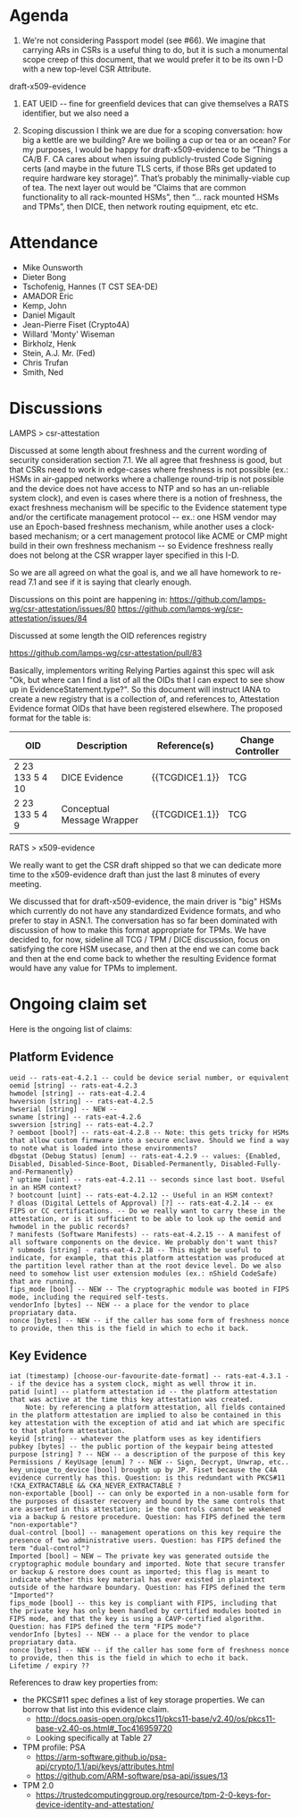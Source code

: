 # Agenda

1. We're not considering Passport model (see #66). We imagine that carrying ARs in CSRs is a useful thing to do, but it is such a monumental scope creep of this document, that we would prefer it to be its own I-D with a new top-level CSR Attribute.

draft-x509-evidence

1. EAT UEID -- fine for greenfield devices that can give themselves a RATS identifier, but we also need a 

2. Scoping discussion
I think we are due for a scoping conversation: how big a kettle are we building? Are we boiling a cup or tea or an ocean? For my purposes, I would be happy for draft-x509-evidence to be “Things a CA/B F. CA cares about when issuing publicly-trusted Code Signing certs (and maybe in the future TLS certs, if those BRs get updated to require hardware key storage)”. That’s probably the minimally-viable cup of tea. The next layer out would be “Claims that are common functionality to all rack-mounted HSMs”, then “… rack mounted HSMs and TPMs”, then DICE, then network routing equipment, etc etc.


# Attendance

* Mike Ounsworth
* Dieter Bong
* Tschofenig, Hannes (T CST SEA-DE)
* AMADOR Eric
* Kemp, John
* Daniel Migault
* Jean-Pierre Fiset (Crypto4A)
* Willard 'Monty' Wiseman
* Birkholz, Henk
* Stein, A.J. Mr. (Fed)
* Chris Trufan
* Smith, Ned


# Discussions

LAMPS > csr-attestation

Discussed at some length about freshness and the current wording of security consideration section 7.1. We all agree that freshness is good, but that CSRs need to work in edge-cases where freshness is not possible (ex.: HSMs in air-gapped networks where a challenge round-trip is not possible and the device does not have access to NTP and so has an un-reliable system clock), and even is cases where there is a notion of freshness, the exact freshness mechanism will be specific to the Evidence statement type and/or the certificate management protocol -- ex.: one HSM vendor may use an Epoch-based freshness mechanism, while another uses a clock-based mechanism; or a cert management protocol like ACME or CMP might build in their own freshness mechanism -- so Evidence freshness really does not belong at the CSR wrapper layer specified in this I-D.

So we are all agreed on what the goal is, and we all have homework to re-read 7.1 and see if it is saying that clearly enough.

Discussions on this point are happening in:
https://github.com/lamps-wg/csr-attestation/issues/80
https://github.com/lamps-wg/csr-attestation/issues/84




Discussed at some length the OID references registry

https://github.com/lamps-wg/csr-attestation/pull/83

Basically, implementors writing Relying Parties against this spec will ask "Ok, but where can I find a list of all the OIDs that I can expect to see show up in EvidenceStatement.type?". 
So this document will instruct IANA to create a new registry that is a collection of, and references to, Attestation Evidence format OIDs that have been registered elsewhere. The proposed format for the table is:

| OID              | Description                | Reference(s)   | Change Controller |
|------------------|----------------------------|----------------|-------------------|
| 2 23 133 5 4 10  | DICE Evidence              | {{TCGDICE1.1}} |  TCG              |
| 2 23 133 5 4 9   | Conceptual Message Wrapper | {{TCGDICE1.1}} |  TCG              |




RATS > x509-evidence

We really want to get the CSR draft shipped so that we can dedicate more time to the x509-evidence draft than just the last 8 minutes of every meeting.

We discussed that for draft-x509-evidence, the main driver is "big" HSMs which currently do not have any standardized Evidence formats, and who prefer to stay in ASN.1. The conversation has so far been dominated with discussion of how to make this format appropriate for TPMs. We have decided to, for now, sideline all TCG / TPM / DICE discussion, focus on satisfying the core HSM usecase, and then at the end we can come back and then at the end come back to whether the resulting Evidence format would have any value for TPMs to implement.




# Ongoing claim set

Here is the ongoing list of claims:

Platform Evidence
---

    ueid -- rats-eat-4.2.1 -- could be device serial number, or equivalent
    oemid [string] -- rats-eat-4.2.3
    hwmodel [string] -- rats-eat-4.2.4
    hwversion [string] -- rats-eat-4.2.5
    hwserial [string] -- NEW -- 
    swname [string] -- rats-eat-4.2.6
    swversion [string] -- rats-eat-4.2.7
    ? oemboot [bool?] -- rats-eat-4.2.8 -- Note: this gets tricky for HSMs that allow custom firmware into a secure enclave. Should we find a way to note what is loaded into these environments?
    dbgstat (Debug Status) [enum] -- rats-eat-4.2.9 -- values: {Enabled, Disabled, Disabled-Since-Boot, Disabled-Permanently, Disabled-Fully-and-Permanently}
    ? uptime [uint] -- rats-eat-4.2.11 -- seconds since last boot. Useful in an HSM context?
    ? bootcount [uint] -- rats-eat-4.2.12 -- Useful in an HSM context?
    ? dloas (Digital Lettels of Approval) [?] -- rats-eat-4.2.14 -- ex FIPS or CC certifications. -- Do we really want to carry these in the attestation, or is it sufficient to be able to look up the oemid and hwmodel in the public records?
    ? manifests (Software Manifests) -- rats-eat-4.2.15 -- A manifest of all software components on the device. We probably don't want this?
    ? submods [string] - rats-eat-4.2.18 -- This might be useful to indicate, for example, that this platform attestation was produced at the partition level rather than at the root device level. Do we also need to somehow list user extension modules (ex.: nShield CodeSafe) that are running.
    fips_mode [bool] -- NEW -- The cryptographic module was booted in FIPS mode, including the required self-tests.
    vendorInfo [bytes] -- NEW -- a place for the vendor to place propriatary data.
    nonce [bytes] -- NEW -- if the caller has some form of freshness nonce to provide, then this is the field in which to echo it back.


Key Evidence
---

    iat (timestamp) [choose-our-favourite-date-format] -- rats-eat-4.3.1 -- if the device has a system clock, might as well throw it in.
    patid [uint] -- platform attestation id -- the platform attestation that was active at the time this key attestation was created.
        Note: by referencing a platform attestation, all fields contained in the platform attestation are implied to also be contained in this key attestation with the exception of atid and iat which are specific to that platform attestation.
    keyid [string] -- whatever the platform uses as key identifiers
    pubkey [bytes] -- the public portion of the keypair being attested
    purpose [string] ? -- NEW -- a description of the purpose of this key
    Permissions / KeyUsage [enum] ? -- NEW -- Sign, Decrypt, Unwrap, etc.. 
    key_unique_to_device [bool] brought up by JP. Fiset because the C4A evidence currently has this. Question: is this redundant with PKCS#11 !CKA_EXTRACTABLE && CKA_NEVER_EXTRACTABLE ?
    non-exportable [bool] -- can only be exported in a non-usable form for the purposes of disaster recovery and bound by the same controls that are asserted in this attestation; ie the controls cannot be weakened via a backup & restore procedure. Question: has FIPS defined the term "non-exportable"?
    dual-control [bool] -- management operations on this key require the presence of two administrative users. Question: has FIPS defined the term "dual-control"?
    Imported [bool] – NEW – The private key was generated outside the cryptographic module boundary and imported. Note that secure transfer or backup & restore does count as imported; this flag is meant to indicate whether this key material has ever existed in plaintext outside of the hardware boundary. Question: has FIPS defined the term "Imported"?
    fips_mode [bool] -- this key is compliant with FIPS, including that the private key has only been handled by certified modules booted in FIPS mode, and that the key is using a CAVP-certified algorithm. Question: has FIPS defined the term "FIPS mode"?
    vendorInfo [bytes] -- NEW -- a place for the vendor to place propriatary data.
    nonce [bytes] -- NEW -- if the caller has some form of freshness nonce to provide, then this is the field in which to echo it back.
    Lifetime / expiry ??

References to draw key properties from:
* the PKCS#11 spec defines a list of key storage properties. We can borrow that list into this evidence claim.
    * http://docs.oasis-open.org/pkcs11/pkcs11-base/v2.40/os/pkcs11-base-v2.40-os.html#_Toc416959720
    * Looking specifically at Table 27    
* TPM profile: PSA
    * https://arm-software.github.io/psa-api/crypto/1.1/api/keys/attributes.html
    * https://github.com/ARM-software/psa-api/issues/13
* TPM 2.0
    * https://trustedcomputinggroup.org/resource/tpm-2-0-keys-for-device-identity-and-attestation/
